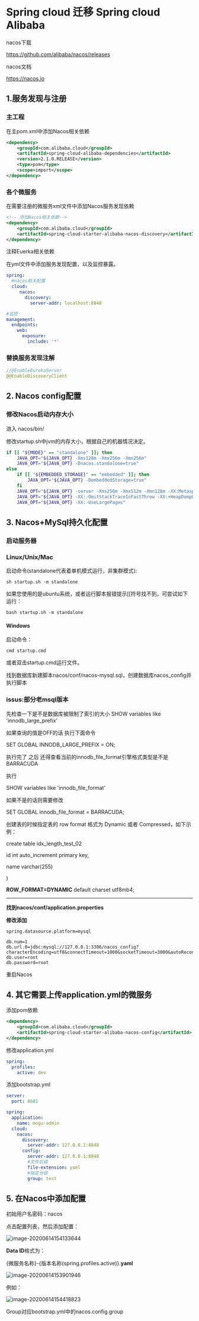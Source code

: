 # Spring cloud  迁移 Spring cloud Alibaba 

nacos下载

https://github.com/alibaba/nacos/releases

nacos文档

https://nacos.io

## 1.服务发现与注册

### 主工程

在主pom.xml中添加Nacos相关依赖

```xml
<dependency>
    <groupId>com.alibaba.cloud</groupId>
    <artifactId>spring-cloud-alibaba-dependencies</artifactId>
    <version>2.1.0.RELEASE</version>
    <type>pom</type>
    <scope>import</scope>
</dependency>
```





### 各个微服务

在需要注册的微服务xml文件中添加Nacos服务发现依赖

```xml
<!-- 添加Nacos相关依赖-->
<dependency>
    <groupId>com.alibaba.cloud</groupId>
    <artifactId>spring-cloud-starter-alibaba-nacos-discovery</artifactId>
</dependency>
```

注释Euerka相关依赖



在yml文件中添加服务发现配置，以及监控暴露。

```yaml
spring:
  #nacos相关配置
  cloud:
     nacos:
       discovery:
         server-addr: localhost:8848

#监控          
management:
  endpoints:
    web:
      exposure:
        include: '*'
```



### 替换服务发现注解

```java
//@EnableEurekaServer
@@EnableDiscoveryClient
```



## 2. Nacos  config配置

### 修改Nacos启动内存大小

进入 nacos/bin/

修改startup.sh中jvm的内存大小，根据自己的机器情况决定。

```sh
if [[ "${MODE}" == "standalone" ]]; then
    JAVA_OPT="${JAVA_OPT} -Xms128m -Xmx256m -Xmn256m"
    JAVA_OPT="${JAVA_OPT} -Dnacos.standalone=true"
else
    if [[ "${EMBEDDED_STORAGE}" == "embedded" ]]; then
        JAVA_OPT="${JAVA_OPT} -DembeddedStorage=true"
    fi
    JAVA_OPT="${JAVA_OPT} -server -Xms256m -Xmx512m -Xmn128m -XX:MetaspaceSize=128m -XX:MaxMetaspaceSize=320m"
    JAVA_OPT="${JAVA_OPT} -XX:-OmitStackTraceInFastThrow -XX:+HeapDumpOnOutOfMemoryError -XX:HeapDumpPath=${BASE_DIR}/logs/java_heapdump.hprof"
    JAVA_OPT="${JAVA_OPT} -XX:-UseLargePages"
```





## 3. Nacos+MySql持久化配置

### 启动服务器

### Linux/Unix/Mac

启动命令(standalone代表着单机模式运行，非集群模式):

```
sh startup.sh -m standalone
```

如果您使用的是ubuntu系统，或者运行脚本报错提示[[符号找不到，可尝试如下运行：

```
bash startup.sh -m standalone
```

#### Windows

启动命令：

```
cmd startup.cmd
```

或者双击startup.cmd运行文件。





找到数据库新建脚本nacos/conf/nacos-mysql.sql，创建数据库nacos_config并执行脚本

### issus:部分老msql版本

先检查一下是不是数据库被限制了索引的大小
SHOW variables like 'innodb_large_prefix'

如果查询的值是OFF的话 执行下面命令

SET GLOBAL INNODB_LARGE_PREFIX = ON;


执行完了 之后 还得查看当前的innodb_file_format引擎格式类型是不是BARRACUDA

执行

SHOW variables like 'innodb_file_format'

如果不是的话则需要修改

SET GLOBAL innodb_file_format = BARRACUDA;

 

 创建表的时候指定表的 row format 格式为 Dynamic 或者 Compressed，如下示例：

create table idx_length_test_02

id int auto_increment primary key,

name varchar(255)

)

**ROW_FORMAT=DYNAMIC** default charset utf8mb4;

----------------------------------------------------------------------------------------------



**找到nacos/conf/application.properties**

**修改添加**

```properties
spring.datasource.platform=mysql

db.num=1
db.url.0=jdbc:mysql://127.0.0.1:3306/nacos_config?characterEncoding=utf8&connectTimeout=1000&socketTimeout=3000&autoReconnect=true
db.user=root
db.password=root
```

重启Nacos

## 4. 其它需要上传application.yml的微服务

添加pom依赖

```xml
<dependency>
    <groupId>com.alibaba.cloud</groupId>
    <artifactId>spring-cloud-starter-alibaba-nacos-config</artifactId>
</dependency>
```

修改application.yml

```yml
spring:
  profiles:
    active: dev
```

添加bootstrap.yml

```yaml
server:
  port: 8601

spring:
  application:
    name: mogu-admin
  cloud:
    nacos:
      discovery:
        server-addr: 127.0.0.1:8848
      config:
        server-addr: 127.0.0.1:8848
        #文件后缀
        file-extension: yaml
        #指定分组
        group: test
```

## 5. 在Nacos中添加配置

初始用户名密码：nacos

点击配置列表，然后添加配置：

![image-20200614154133644](assets/image-20200614154133644.png)





**Data ID**格式为：

{微服务名称}-{版本名称(spring.profiles.active)}.**yaml**

![image-20200614153901946](assets/image-20200614153901946.png)

例如：

![image-20200614154418823](assets/image-20200614154418823.png)

Group对应bootstrap.yml中的nacos.config.group

